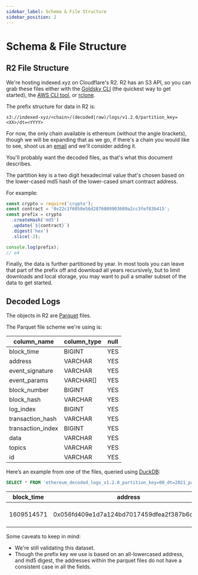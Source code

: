 ```yaml
---
sidebar_label: Schema & File Structure
sidebar_position: 2
---
```


# Schema & File Structure

## R2 File Structure

We're hosting indexed.xyz on Cloudflare's R2. R2 has an S3 API, so you can grab these files either with the [Goldsky CLI](https://docs.goldsky.com/references/cli) (the quickest way to get started), the [AWS CLI tool](/dataset/awscli.md), or [rclone](/dataset/rclone.md).

The prefix structure for data in R2 is:

`s3://indexed-xyz/<chain>/(decoded|raw)/logs/v1.2.0/partition_key=<XX>/dt=<YYYY>`

For now, the only chain available is ethereum (without the angle brackets), though we will be expanding that as we go, if there's a chain you would like to see, shoot us an [email](mailto:support@goldsky.com) and we'll consider adding it.

You'll probably want the decoded files, as that's what this document describes.

The partition key is a two digit hexadecimal value that's chosen based on the lower-cased md5 hash of the lower-cased smart contract address.

For example:

```javascript
const crypto = require('crypto');
const contract = '0x22c1f6050e56d2876009903609a2cc3fef83b415';
const prefix = crypto
  .createHash('md5')
  .update(`${contract}`)
  .digest('hex')
  .slice(-2);

console.log(prefix);
// e4
```

Finally, the data is further partitioned by year. In most tools you can leave that part of the prefix off and download all years recursively, but to limit downloads and local storage, you may want to pull a smaller subset of the data to get started.

## Decoded Logs

The objects in R2 are [Parquet](https://parquet.apache.org) files.

The Parquet file scheme we're using is:

| column_name       | column_type | null |
| ----------------- | ----------- | ---- |
| block_time        | BIGINT      | YES  |
| address           | VARCHAR     | YES  |
| event_signature   | VARCHAR     | YES  |
| event_params      | VARCHAR[]   | YES  |
| block_number      | BIGINT      | YES  |
| block_hash        | VARCHAR     | YES  |
| log_index         | BIGINT      | YES  |
| transaction_hash  | VARCHAR     | YES  |
| transaction_index | BIGINT      | YES  |
| data              | VARCHAR     | YES  |
| topics            | VARCHAR     | YES  |
| id                | VARCHAR     | YES  |

Here’s an example from one of the files, queried using [DuckDB](https://duckdb.org):

```sql
SELECT * FROM 'ethereum_decoded_logs_v1.2.0_partition_key=00_dt=2021_part-3acd096e-279f-42aa-9c5b-b03397cf6f7f-24-134.parquet' LIMIT 1;
```

| block_time | address                                    | event_signature                   | event_params                                                                                    | block_number | block_hash                                                         | log_index | transaction_hash                                                   | transaction_index | data                                                               | topics                                                                                                                                                                                                   | id                                                                               |
| ---------- | ------------------------------------------ | --------------------------------- | ----------------------------------------------------------------------------------------------- | ------------ | ------------------------------------------------------------------ | --------- | ------------------------------------------------------------------ | ----------------- | ------------------------------------------------------------------ | -------------------------------------------------------------------------------------------------------------------------------------------------------------------------------------------------------- | -------------------------------------------------------------------------------- |
| 1609514571 | 0x056fd409e1d7a124bd7017459dfea2f387b6d5cd | Transfer(address,address,uint256) | [0xd24400ae8BfEBb18cA49Be86258a3C749cf46853, 0xe2983860a018FB295ec08C3B63A487874E4d1469, 25000] | 11569225     | 0x8911437fe4d3dad8e887ab58dc4107595cb2541bc3d1fbb27ba6da9dfb12bd50 | 4         | 0xc9e3cb4357516616abddc10f5e63795694e5dbd7bcfa88b757a9aab076263066 | 11                | 0x00000000000000000000000000000000000000000000000000000000000061a8 | 0xddf252ad1be2c89b69c2b068fc378daa952ba7f163c4a11628f55a4df523b3ef,0x000000000000000000000000d24400ae8bfebb18ca49be86258a3c749cf46853,0x000000000000000000000000e2983860a018fb295ec08c3b63a487874e4d1469 | decoded_log_0x8911437fe4d3dad8e887ab58dc4107595cb2541bc3d1fbb27ba6da9dfb12bd50_4 |

Some caveats to keep in mind:

- We're still validating this dataset.
- Though the prefix key we use is based on an all-lowercased address, and md5 digest, the addresses within the parquet files do not have a consistent case in all the fields.
